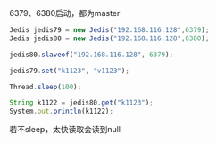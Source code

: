 6379、6380启动，都为master

```javascript
Jedis jedis79 = new Jedis("192.168.116.128",6379);
Jedis jedis80 = new Jedis("192.168.116.128",6380);

jedis80.slaveof("192.168.116.128", 6379);

jedis79.set("k1123", "v1123");

Thread.sleep(100);

String k1122 = jedis80.get("k1123");
System.out.println(k1122);
```

若不sleep，太快读取会读到null